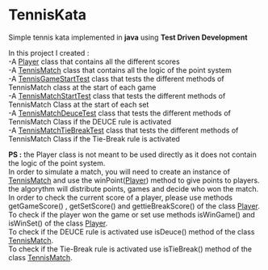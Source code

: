 # TennisKata
Simple tennis kata implemented in **java** using **Test Driven Development** 

In this project I created :  
-A [Player](/src/main/Player.java) class that contains all the different scores  
-A [TennisMatch](/src/main/TennisMatch.java) class that contains all the logic of the point system   
-A [TennisGameStartTest](/src/test/TennisGameStartTest.java) class that tests the different methods of TennisMatch class at the start of each game  
-A [TennisMatchStartTest](/src/test/TennisMatchStartTest.java) class that tests the different methods of TennisMatch Class at the start of each set  
-A [TennisMatchDeuceTest](/src/test/TennisMatchDeuceTest.java) class that tests the different methods of TennisMatch Class if the DEUCE rule is activated  
-A [TennisMatchTieBreakTest](/src/test/TennisMatchTieBreakTest.java) class that tests the different methods of TennisMatch Class if the Tie-Break rule is activated  

**PS :** the Player class is not meant to be used directly as it does not contain the logic of the point system.  
In order to simulate a match, you will need to create an instance of [TennisMatch](/src/main/TennisMatch.java) and use the winPoint([Player](/src/main/Player.java)) method to give points to players. the algorythm will distribute points, games and decide who won the match.  
In order to check the current score of a player, please use methods getGameScore() , getSetScore() and gettieBreakScore() of the class [Player](/src/main/Player.java).  
To check if the player won the game or set use methods isWinGame() and isWinSet() of the class [Player](/src/main/Player.java).  
To check if the DEUCE rule is activated use isDeuce() method of the class [TennisMatch](/src/main/TennisMatch.java).  
To check if the Tie-Break rule is activated use isTieBreak() method of the class [TennisMatch](/src/main/TennisMatch.java).  
